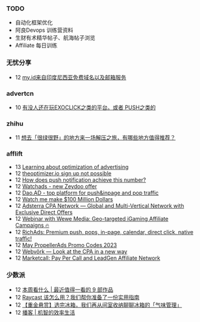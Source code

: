 ### TODO
-  自动化框架优化
-  阿良Devops 训练营资料
-  生财有术精华帖子、航海帖子浏览
-  Affiliate 每日训练

### 无忧分享
<!-- ruyo:START -->
-  12 [my.id来自印度尼西亚免费域名以及邮箱服务](https://51.ruyo.net/18376.html)<!-- ruyo:END -->

### advertcn
<!-- advertcn:START -->
-  10 [有没人还在玩EXOCLICK之类的平台。或者 PUSH之类的](https://www.advertcn.com/forum.php?mod=viewthread&tid=110322)<!-- advertcn:END -->

### zhihu
<!-- zhihu:START -->
-  11 [想去「很绿很野」的地方来一场解压之旅，有哪些地方值得推荐？](http://www.zhihu.com/question/599400298/answer/3022509421?utm_campaign=rss&utm_medium=rss&utm_source=rss&utm_content=title)<!-- zhihu:END -->

### afflift
<!-- afflift:START -->
-  13 [Learning about optimization of advertising](https://afflift.com/f/threads/learning-about-optimization-of-advertising.10927/)
-  12 [theoptimizer.io sign up not possible](https://afflift.com/f/threads/theoptimizer-io-sign-up-not-possible.10911/)
-  12 [How does push notification achieve this number?](https://afflift.com/f/threads/how-does-push-notification-achieve-this-number.10924/)
-  12 [Watchads - new Zeydoo offer](https://afflift.com/f/threads/watchads-new-zeydoo-offer.10919/)
-  12 [Dao.AD - top platform for push&amp;inpage and pop traffic](https://afflift.com/f/threads/dao-ad-top-platform-for-push-inpage-and-pop-traffic.5708/)
-  12 [Watch me make $100 Million Dollars](https://afflift.com/f/threads/watch-me-make-100-million-dollars.10915/)
-  12 [Adsterra CPA Network — Global and Multi-Vertical Network with Exclusive Direct Offers](https://afflift.com/f/threads/adsterra-cpa-network-%E2%80%94-global-and-multi-vertical-network-with-exclusive-direct-offers.10001/)
-  12 [Webinar with Wewe Media: Geo-targeted iGaming Affiliate Campaigns 🔥](https://afflift.com/f/threads/webinar-with-wewe-media-geo-targeted-igaming-affiliate-campaigns-%F0%9F%94%A5.10926/)
-  12 [RichAds: Premium push, pops, in-page, calendar, direct click, native traffic!](https://afflift.com/f/threads/richads-premium-push-pops-in-page-calendar-direct-click-native-traffic.991/)
-  12 [May PropellerAds Promo Codes 2023](https://afflift.com/f/threads/may-propellerads-promo-codes-2023.10871/)
-  12 [Webvõrk — Look at the CPA in a new way](https://afflift.com/f/threads/webv%C3%B5rk-%E2%80%94-look-at-the-cpa-in-a-new-way.2820/)
-  12 [Marketcall: Pay Per Call and LeadGen Affiliate Network](https://afflift.com/f/threads/marketcall-pay-per-call-and-leadgen-affiliate-network.5645/)<!-- afflift:END -->

### 少数派
<!-- sspai:START -->
-  12 [本周看什么 | 最近值得一看的 9 部作品](https://sspai.com/post/79774)
-  12 [Raycast 该怎么用？我们帮你准备了一份实用指南](https://sspai.com/post/79769)
-  12 [【重金悬赏】选完冰箱，我们再从间室收纳聊聊冰箱的「气味管理」](https://sspai.com/post/65742)
-  12 [播客 | 机智的效率生活](https://sspai.com/post/79756)<!-- sspai:END -->

